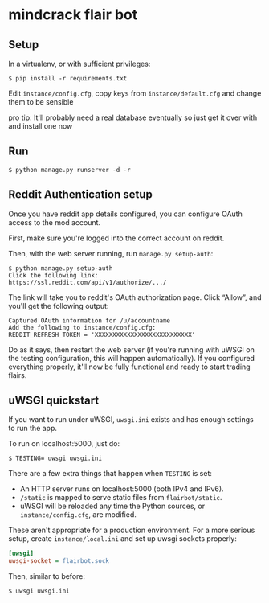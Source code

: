 # mindcrack flair bot

## Setup

In a virtualenv, or with sufficient privileges:

```console
$ pip install -r requirements.txt
```

Edit `instance/config.cfg`, copy keys from `instance/default.cfg` and change them to be sensible

pro tip: It'll probably need a real database eventually so just get it over with and install one now

## Run

```console
$ python manage.py runserver -d -r
```

## Reddit Authentication setup

Once you have reddit app details configured, you can configure OAuth access to the mod
account.

First, make sure you're logged into the correct account on reddit.

Then, with the web server running, run `manage.py setup-auth`:

```console
$ python manage.py setup-auth
Click the following link:
https://ssl.reddit.com/api/v1/authorize/.../
```

The link will take you to reddit's OAuth authorization page. Click “Allow”, and you'll
get the following output:

```console
Captured OAuth information for /u/accountname
Add the following to instance/config.cfg:
REDDIT_REFRESH_TOKEN = 'XXXXXXXXXXXXXXXXXXXXXXXXXXX'
```

Do as it says, then restart the web server (if you're running with uWSGI on the testing
configuration, this will happen automatically). If you configured everything properly, it'll
now be fully functional and ready to start trading flairs.

## uWSGI quickstart

If you want to run under uWSGI, `uwsgi.ini` exists and has enough settings to run the app.

To run on localhost:5000, just do:
```console
$ TESTING= uwsgi uwsgi.ini
```

There are a few extra things that happen when `TESTING` is set:

* An HTTP server runs on localhost:5000 (both IPv4 and IPv6).
* `/static` is mapped to serve static files from `flairbot/static`.
* uWSGI will be reloaded any time the Python sources, or `instance/config.cfg`, are modified.

These aren't appropriate for a production environment. For a more serious setup, create
`instance/local.ini` and set up uwsgi sockets properly:
```ini
[uwsgi]
uwsgi-socket = flairbot.sock
```

Then, similar to before:
```console
$ uwsgi uwsgi.ini
```
